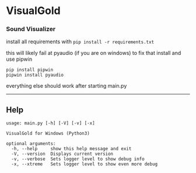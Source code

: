 # VisualGold
### Sound Visualizer

install all requirements with ```pip install -r requirements.txt```

this will likely fail at pyaudio (if you are on windows) to fix that install and use pipwin
```
pip install pipwin
pipwin install pyaudio
```

everything else should work after starting main.py

___

## Help
```
usage: main.py [-h] [-V] [-v] [-x]

VisualGold for Windows (Python3)

optional arguments:
  -h, --help     show this help message and exit
  -V, --version  Displays current version
  -v, --verbose  Sets logger level to show debug info
  -x, --xtreme   Sets logger level to show even more debug
  ```
